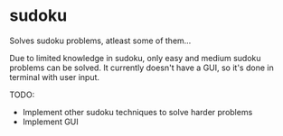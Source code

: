 # sudoku
Solves sudoku problems, atleast some of them...

Due to limited knowledge in sudoku, only easy and medium sudoku problems can be solved. It currently doesn't have a GUI, so it's done in terminal with user input.

TODO: 

* Implement other sudoku techniques to solve harder problems
* Implement GUI
